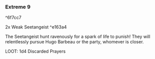 ### Extreme 9

^6f7cc7

2x Weak Seetangeist  ^e163a4

The Seetangeist hunt ravenously for a spark of life to punish! They will relentlessly pursue Hugo Barbeau or the party, whomever is closer.

LOOT:
1d4 Discarded Prayers